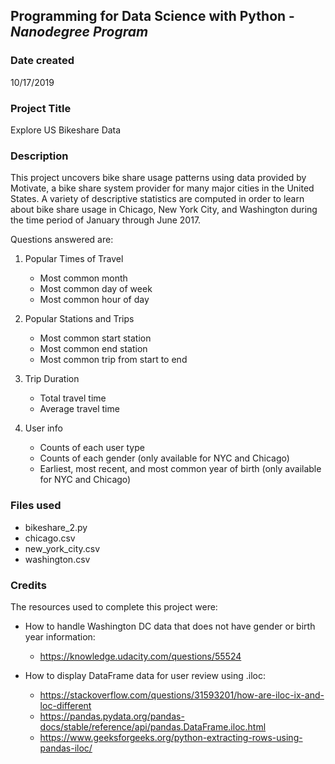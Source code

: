 ## Programming for Data Science with Python - *Nanodegree Program*

### Date created
10/17/2019

### Project Title
Explore US Bikeshare Data

### Description
This project uncovers bike share usage patterns using data provided by Motivate, a bike share system provider for many major cities in the United States. A variety of descriptive statistics are computed in order to learn about bike share usage in Chicago, New York City, and Washington during the time period of January through June 2017.

Questions answered are:

1. Popular Times of Travel
    * Most common month
    * Most common day of week
    * Most common hour of day

2. Popular Stations and Trips
    * Most common start station
    * Most common end station
    * Most common trip from start to end

3. Trip Duration
    * Total travel time
    * Average travel time

4. User info
    * Counts of each user type
    * Counts of each gender (only available for NYC and Chicago)
    * Earliest, most recent, and most common year of birth (only available for NYC and Chicago)

### Files used
* bikeshare_2.py
* chicago.csv
* new_york_city.csv
* washington.csv

### Credits
The resources used to complete this project were:

* How to handle Washington DC data that does not have gender or birth year information:
    * https://knowledge.udacity.com/questions/55524


* How to display DataFrame data for user review using .iloc:
    * https://stackoverflow.com/questions/31593201/how-are-iloc-ix-and-loc-different
    * https://pandas.pydata.org/pandas-docs/stable/reference/api/pandas.DataFrame.iloc.html
    * https://www.geeksforgeeks.org/python-extracting-rows-using-pandas-iloc/
